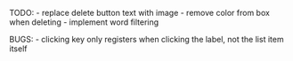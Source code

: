 TODO: 
    - replace delete button text with image
    - remove color from box when deleting
    - implement word filtering 

BUGS: 
    - clicking key only registers when clicking the label, not the list item itself